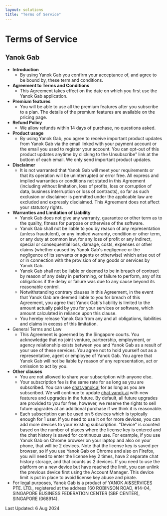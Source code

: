```yaml
---
layout: solutions
title: "Terms of Service"
---
```


# Terms of Service

## Yanok Gab

- **Introduction**
    - By using Yanok Gab you confirm your acceptance of, and agree to be bound by, these term and conditions.
- **Agreement to Terms and Conditions**
    - This Agreement takes effect on the date on which you first use the Yanok Gab application.
- **Premium features**
    - You will be able to use all the premium features after you subscribe to a plan. The details of the premium features are available on the pricing page.
- **Refund Policy**
    - We allow refunds within 14 days of purchase, no questions asked.
- **Product usage**
    - By using Yanok Gab, you agree to receive important product updates from Yanok Gab via the email linked with your payment account or the email you used to register your account. You can opt-out of this product updates anytime by clicking to the Unsubscribe" link at the bottom of each email. We only send important product updates.
- **Disclaimer**
    - It is not warranted that Yanok Gab will meet your requirements or that its operation will be uninterrupted or error free. All express and implied warranties or conditions not stated in this Agreement (including without limitation, loss of profits, loss or corruption of data, business interruption or loss of contracts), so far as such exclusion or disclaimer is permitted under the applicable law are excluded and expressly disclaimed. This Agreement does not affect your statutory rights.
- **Warranties and Limitation of Liability**
    - Yanok Gab does not give any warranty, guarantee or other term as to the quality, fitness for purpose or otherwise of the software.
    - Yanok Gab shall not be liable to you by reason of any representation (unless fraudulent), or any implied warranty, condition or other term, or any duty at common law, for any loss of profit or any indirect, special or consequential loss, damage, costs, expenses or other claims (whether caused by Yanok Gab's negligence or the negligence of its servants or agents or otherwise) which arise out of or in connection with the provision of any goods or services by Yanok Gab.
    - Yanok Gab shall not be liable or deemed to be in breach of contract by reason of any delay in performing, or failure to perform, any of its obligations if the delay or failure was due to any cause beyond its reasonable control.
    - Notwithstanding contrary clauses in this Agreement, in the event that Yanok Gab are deemed liable to you for breach of this Agreement, you agree that Yanok Gab's liability is limited to the amount actually paid by you for your services or software, which amount calculated in reliance upon this clause.
    - You hereby release Yanok Gab from any and all obligations, liabilities and claims in excess of this limitation.
- General Terms and Law
    - This Agreement is governed by the Singapore courts. You acknowledge that no joint venture, partnership, employment, or agency relationship exists between you and Yanok Gab as a result of your use of these services. You agree not to hold yourself out as a representative, agent or employee of Yanok Gab. You agree that Yanok Gab will not be liable by reason of any representation, act or omission to act by you.
- **Other clauses**
    - You are not allowed to share your subscription with anyone else.
    - Your subscription fee is the same rate for as long as you are subscribed. You can use [chat.yanok.ai](https://www.chat.yanok.ai) for as long as you are subscribed. We will continue to update [chat.yanok.ai](https://www.chat.yanok.ai)  with new features and upgrades in the future. By default, all future upgrades are provided to you for free, however, we reserve the rights to sell future upgrades at an additional purchase if we think it is reasonable.
    - Each subscription can be used on 5 devices which is typically enough for 1 user. If you need to use it on for more devices, you can add more devices to your existing subscription. "Device" is counted based on the number of places where the license key is entered and the chat history is saved for continuous use. For example, if you use Yanok Gab on Chrome browser on your laptop and also on your phone, that will be 2 devices. Note that the license key is saved per browser, so if you use Yanok Gab on Chrome and also on Firefox, you will need to enter the license key 2 times, have 2 separate chat history storage, and that counts as 2 devices. If you need to use the platform on a new device but have reached the limit, you can unlink the previous device first using the Account Manager. This device limit is put in place to avoid license key abuse and pirate.
- For legal purposes, Yanok Gab is a product of YANOK AI&SERVICES PTE. LTD., registered at the address 160 ROBINSON ROAD, #14-04, SINGAPORE BUSINESS FEDERATION CENTER (SBF CENTER), SINGAPORE (068914).

Last Updated: 6 Aug 2024